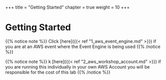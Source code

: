 +++
title = "Getting Started"
chapter = true
weight = 10
+++

# Getting Started
{{% notice note %}}
Click [here]({{< ref "1_aws_event_engine.md" >}}) if you are at an AWS event where the Event Engine is being used
{{% /notice %}}

{{% notice note %}}
k [here]({{< ref "2_aws_workshop_account.md" >}}) if you are running this individually in your own AWS Account you will be responsible for the cost of this lab
{{% /notice %}}